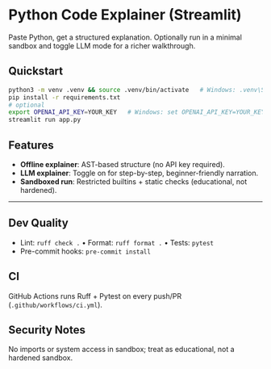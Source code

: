 # Python Code Explainer (Streamlit)

Paste Python, get a structured explanation. Optionally run in a minimal sandbox and toggle LLM mode for a richer walkthrough.

## Quickstart

```bash
python3 -m venv .venv && source .venv/bin/activate   # Windows: .venv\Scripts\activate
pip install -r requirements.txt
# optional
export OPENAI_API_KEY=YOUR_KEY   # Windows: set OPENAI_API_KEY=YOUR_KEY
streamlit run app.py
```

## Features
- **Offline explainer**: AST-based structure (no API key required).
- **LLM explainer**: Toggle on for step-by-step, beginner-friendly narration.
- **Sandboxed run**: Restricted builtins + static checks (educational, not hardened).

---
## Dev Quality
- Lint: `ruff check .` • Format: `ruff format .` • Tests: `pytest`
- Pre-commit hooks: `pre-commit install`

## CI
GitHub Actions runs Ruff + Pytest on every push/PR (`.github/workflows/ci.yml`).

## Security Notes
No imports or system access in sandbox; treat as educational, not a hardened sandbox.
